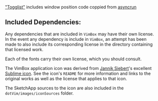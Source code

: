 ["Togglist"](dotVim/pluginRc/toggly/togglyVimRc) includes window position code
coppied from [asyncrun](https://github.com/skywind3000/asyncrun.vim)

Included Dependencies:
---------------------
Any dependencies that are included in `VimBox` may have their own license. In
the event any dependency is include in `VimBox`, an attempt has been made to
also include its corresponding license in the directory containing that
licensed work.

Each of the fonts carry their own license, which you should consult.

The VimBox application icon was derived from [Jannik Siebert](https://dribbble.com/janniks)'s excellent [Sublime
icon](https://dribbble.com/shots/1827862-Yosemite-Sublime-Text-Icon). See the icon's `README` for more information and links to the original
works as well as the license that applies to that icon.

The SketchApp sources to the icon are also included in the
`dotVim/images/iconSources` folder.
